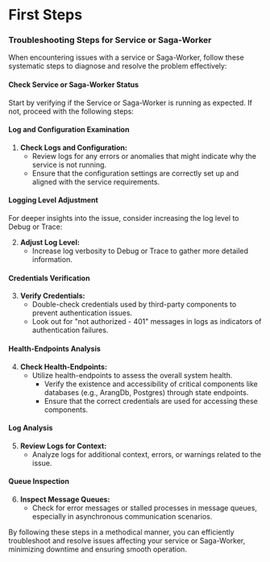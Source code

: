 # First Steps

### Troubleshooting Steps for Service or Saga-Worker

When encountering issues with a service or Saga-Worker, follow these systematic steps to diagnose and resolve the problem effectively:

#### Check Service or Saga-Worker Status

Start by verifying if the Service or Saga-Worker is running as expected. If not, proceed with the following steps:

#### Log and Configuration Examination

1. **Check Logs and Configuration:**
   - Review logs for any errors or anomalies that might indicate why the service is not running.
   - Ensure that the configuration settings are correctly set up and aligned with the service requirements.

#### Logging Level Adjustment

For deeper insights into the issue, consider increasing the log level to Debug or Trace:

2. **Adjust Log Level:**
   - Increase log verbosity to Debug or Trace to gather more detailed information.

#### Credentials Verification

3. **Verify Credentials:**
   - Double-check credentials used by third-party components to prevent authentication issues.
   - Look out for "not authorized - 401" messages in logs as indicators of authentication failures.

#### Health-Endpoints Analysis

4. **Check Health-Endpoints:**
   - Utilize health-endpoints to assess the overall system health.
     - Verify the existence and accessibility of critical components like databases (e.g., ArangDb, Postgres) through state endpoints.
     - Ensure that the correct credentials are used for accessing these components.

#### Log Analysis

5. **Review Logs for Context:**
   - Analyze logs for additional context, errors, or warnings related to the issue.

#### Queue Inspection

6. **Inspect Message Queues:**
   - Check for error messages or stalled processes in message queues, especially in asynchronous communication scenarios.

By following these steps in a methodical manner, you can efficiently troubleshoot and resolve issues affecting your service or Saga-Worker, minimizing downtime and ensuring smooth operation.